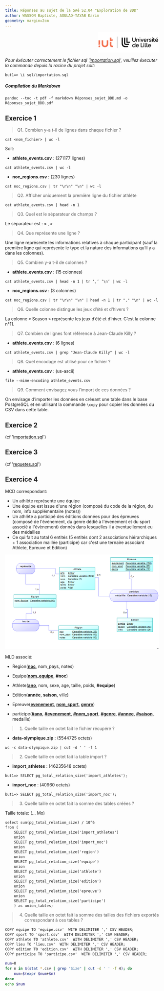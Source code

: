 ```yaml
---
title: Réponses au sujet de la SAé S2.04 "Exploration de BDD"
author: WASSON Baptiste, AOULAD-TAYAB Karim
geometry: margin=2cm
---
```


<div align="right">
    <img src="images/Logo-IUT-de-Lille_2022.png" width="200">
</div>

*Pour éxécuter correctement le fichier sql '[importation.sql](./sql/importation.sql)', veuillez éxecuter la commande depuis la racine du projet soit:*

```
but1=> \i sql/importation.sql
```

##### Compilation du Markdown

```
pandoc --toc -t pdf -f markdown Réponses_sujet_BDD.md -o Réponses_sujet_BDD.pdf
```

## Exercice 1

> Q1. Combien y-a t-il de lignes dans chaque fichier ?

```
cat <nom_fichier> | wc -l
```
Soit:

- **athlete_events.csv** : (271177 lignes)

```
cat athlete_events.csv | wc -l
```

- **noc_regions.csv** : (230 lignes)

```
cat noc_regions.csv | tr "\r\n" "\n" | wc -l
```

> Q2. Afficher uniquement la première ligne du fichier athlète

```
cat athlete_events.csv | head -n 1
```

> Q3. Quel est le séparateur de champs ?

Le séparateur est : « , »

> Q4. Que représente une ligne ?

Une ligne représente les informations relatives à chaque participant (sauf la première ligne qui représente le type et la nature des informations qu’il y a dans les colonnes).

> Q5. Combien y-a t-il de colonnes ?

- **athlete_events.csv** : (15 colonnes)

```
cat athlete_events.csv | head -n 1 | tr ‘,‘ ‘\n’ | wc -l
```

- **noc_regions.csv** : (3 colonnes)
```
cat noc_regions.csv | tr "\r\n" "\n" | head -n 1 | tr "," "\n" | wc -l
```

> Q6. Quelle colonne distingue les jeux d’été et d’hivers ?

La colonne « Season » représente les jeux d’été et d’hiver. C’est la colonne n°11.

> Q7. Combien de lignes font référence à Jean-Claude Killy ?

- **athlete_events.csv** : (6 lignes)
```
cat athlete_events.csv | grep "Jean-Claude Killy" | wc -l
```

> Q8. Quel encodage est utilisé pour ce fichier ?

- **athlete_events.csv** : (us-ascii)
```
file --mime-encoding athlete_events.csv
```

> Q9. Comment envisagez vous l’import de ces données ?

On envisage d’importer les données en créeant une table dans le base PostgreSQL et en utilisant la commande ``\copy`` pour copier les données du CSV dans cette table.

## Exercice 2

(cf '[importation.sql](./sql/importation.sql)')

## Exercice 3

(cf '[requetes.sql](./sql/requetes.sql)')

## Exercice 4

MCD correspondant:

- Un athlète représente une équipe
- Une équipe est issue d'une région (composé du code de la région, du nom, info supplémentaire (notes))
- Un athlète a participé des éditions données pour des épreuves (composé de l'évènement, du genre dédié à l'évenement et du sport associé à l'évènement) donnés dans lesquelles il a éventuellement eu des médailles
- Ce qui fait au total 6 entités (5 entités dont 2 associations hiérarchiques + 1 association maillée (participe) car c'est une ternaire associant Athlete, Epreuve et Edition)

![MCD du sujet](mcd/mcd.png)

MLD associé:

- Region(<u>**noc**</u>, nom_pays, notes)

- Equipe(<u>**nom_equipe**</u>, **#noc**)

- Athlete(<u>**ano**</u>, nom, sexe, age, taille, poids, **#equipe**)

- Edition(<u>**année**</u>, <u>**saison**</u>, ville)

- Epreuve(<u>**evenement**</u>, <u>**nom_sport**</u>, <u>**genre**</u>)

- participe(<u>**#ano**</u>, <u>**#evenement**</u>, <u>**#nom_sport**</u>, <u>**#genre**</u>, <u>**#annee**</u>, <u>**#saison**</u>, medaille)

> 1. Quelle taille en octet fait le fichier récupéré ?

- **data-olympique.zip** : (5544725 octets)

```
wc -c data-olympique.zip | cut -d ' ' -f 1
```

> 2. Quelle taille en octet fait la table import ?

- **import_athletes** : (46235648 octets)

```
but1=> SELECT pg_total_relation_size('import_athletes');
```

- **import_noc** : (40960 octets)
```
but1=> SELECT pg_total_relation_size('import_noc');
```

> 3. Quelle taille en octet fait la somme des tables créées ? 

Taille totale: (... Mo)

```
select sum(pg_total_relation_size) / 10^6
from (
    SELECT pg_total_relation_size('import_athletes')
    union
    SELECT pg_total_relation_size('import_noc')
    union
    SELECT pg_total_relation_size('region')
    union
    SELECT pg_total_relation_size('equipe')
    union
    SELECT pg_total_relation_size('athlete')
    union
    SELECT pg_total_relation_size('edition')
    union
    SELECT pg_total_relation_size('epreuve')
    union
    SELECT pg_total_relation_size('participe')
    ) as union_tables;
```

> 4. Quelle taille en octet fait la somme des tailles des fichiers exportés correspondant à ces tables ?

```
COPY equipe TO 'equipe.csv'  WITH DELIMITER ',' CSV HEADER;
COPY sport TO 'sport.csv'  WITH DELIMITER ',' CSV HEADER;
COPY athlete TO 'athlete.csv'  WITH DELIMITER ',' CSV HEADER;
COPY lieu TO 'lieu.csv'  WITH DELIMITER ',' CSV HEADER;
COPY edition TO 'edition.csv'  WITH DELIMITER ',' CSV HEADER;
COPY participe TO 'participe.csv'  WITH DELIMITER ',' CSV HEADER;
```

```sh
num=0
for n in $(stat *.csv | grep "Size" | cut -d ' ' -f 4); do
    num=$(expr $num+$n)
done
echo $num
```
